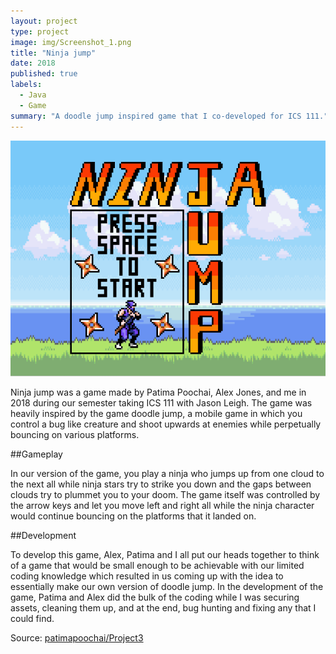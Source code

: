 ```yaml
---
layout: project
type: project
image: img/Screenshot_1.png
title: "Ninja jump"
date: 2018
published: true
labels:
  - Java
  - Game
summary: "A doodle jump inspired game that I co-developed for ICS 111."
---
```

<div class="text-center p-4">
  <img class="img-fluid" src="../img/Screenshot_1.png">
</div>


Ninja jump was a game made by Patima Poochai, Alex Jones, and me in 2018 during our semester taking ICS 111 with Jason Leigh. The game was heavily inspired by the game doodle jump, a mobile game in which you control a bug like creature and shoot upwards at enemies while perpetually bouncing on various platforms. 

##Gameplay

In our version of the game, you play a ninja who jumps up from one cloud to the next all while ninja stars try to strike you down and the gaps between clouds try to plummet you to your doom. The game itself was controlled by the arrow keys and let you move left and right all while the ninja character would continue bouncing on the platforms that it landed on. 

##Development

To develop this game, Alex, Patima and I all put our heads together to think of a game that would be small enough to be achievable with our limited coding knowledge which resulted in us coming up with the idea to essentially make our own version of doodle jump. In the development of the game, Patima and Alex did the bulk of the coding while I was securing assets, cleaning them up, and at the end, bug hunting and fixing any that I could find. 

Source: <a href="https://github.com/patimapoochai/Project3"><i class="large github icon "></i>patimapoochai/Project3</a>
